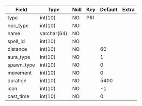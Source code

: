 **Field**|**Type**|**Null**|**Key**|**Default**|**Extra**
-----|-----|-----|-----|-----|-----
type|int(10)|NO|PRI| | 
npc\_type|int(10)|NO| | | 
name|varchar(64)|NO| | | 
spell\_id|int(10)|NO| | | 
distance|int(10)|NO| |60| 
aura\_type|int(10)|NO| |1| 
spawn\_type|int(10)|NO| |0| 
movement|int(10)|NO| |0| 
duration|int(10)|NO| |5400| 
icon|int(10)|NO| |-1| 
cast\_time|int(10)|NO| |0| 
